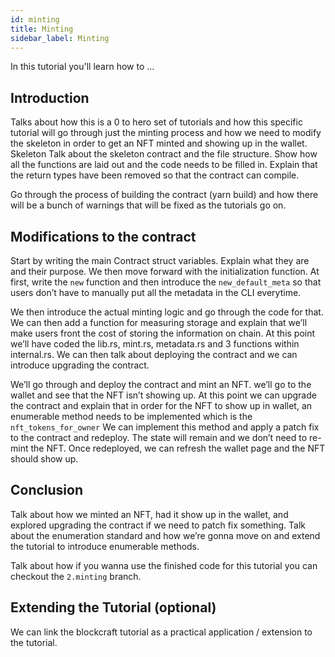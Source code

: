 ```yaml
---
id: minting
title: Minting
sidebar_label: Minting
---
```


In this tutorial you'll learn how to ...

## Introduction

Talks about how this is a 0 to hero set of tutorials and how this specific tutorial will go through just the minting process and how we need to modify the skeleton in order to get an NFT minted and showing up in the wallet.
Skeleton
Talk about the skeleton contract and the file structure. Show how all the functions are laid out and the code needs to be filled in. Explain that the return types have been removed so that the contract can compile. 

Go through the process of building the contract (yarn build) and how there will be a bunch of warnings that will be fixed as the tutorials go on. 

## Modifications to the contract

Start by writing the main Contract struct variables. Explain what they are and their purpose. We then move forward with the initialization function. At first, write the `new` function and then introduce the `new_default_meta` so that users don’t have to manually put all the metadata in the CLI everytime. 


We then introduce the actual minting logic and go through the code for that. We can then add a function for measuring storage and explain that we’ll make users front the cost of storing the information on chain. At this point we’ll have coded the lib.rs, mint.rs, metadata.rs and 3 functions within internal.rs. We can then talk about deploying the contract and we can introduce upgrading the contract. 

We’ll go through and deploy the contract and mint an NFT. we’ll go to the wallet and see that the NFT isn’t showing up. At this point we can upgrade the contract and explain that in order for the NFT to show up in wallet, an enumerable method needs to be implemented which is the `nft_tokens_for_owner` We can implement this method and apply a patch fix to the contract and redeploy. The state will remain and we don’t need to re-mint the NFT. Once redeployed, we can refresh the wallet page and the NFT should show up. 

## Conclusion

Talk about how we minted an NFT, had it show up in the wallet, and explored upgrading the contract if we need to patch fix something. Talk about the enumeration standard and how we’re gonna move on and extend the tutorial to introduce enumerable methods. 

Talk about how if you wanna use the finished code for this tutorial you can checkout the `2.minting` branch. 

## Extending the Tutorial (optional)

We can link the blockcraft tutorial as a practical application / extension to the tutorial.

